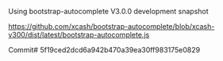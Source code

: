 ﻿Using bootstrap-autocomplete V3.0.0 development snapshot

https://github.com/xcash/bootstrap-autocomplete/blob/xcash-v300/dist/latest/bootstrap-autocomplete.js

Commit# 5f19ced2dcd6a942b470a39ea30ff983175e0829
